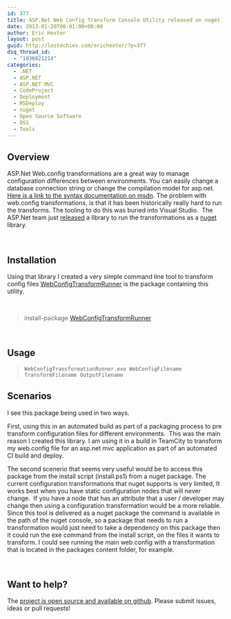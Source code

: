 ```yaml
---
id: 377
title: ASP.Net Web Config Transform Console Utility released on nuget
date: 2013-01-20T00:01:00+00:00
author: Eric Hexter
layout: post
guid: http://lostechies.com/erichexter/?p=377
dsq_thread_id:
  - "1036021214"
categories:
  - .NET
  - ASP.NET
  - ASP.NET MVC
  - CodeProject
  - Deployment
  - MSDeploy
  - nuget
  - Open Source Software
  - OSS
  - Tools
---
```

## Overview

ASP.Net Web.config transformations are a great way to manage configuration differences between environments. You can easily change a database connection string or change the compilation model for asp.net.&nbsp; <a href="http://msdn.microsoft.com/en-us/library/dd465326.aspx" target="_blank">Here is a link to the syntax documentation on msdn</a>. The problem with web.config transformations, is that it has been historically really hard to run the transforms. The tooling to do this was buried into Visual Studio.&nbsp; The ASP.Net team just <a href="http://nuget.org/packages/Microsoft.Web.Xdt" target="_blank">released</a> a library to run the transformations as a <a href="http://nuget.org" target="_blank">nuget</a> library.&nbsp; 

&nbsp;

## Installation

Using that library I created a very simple command line tool to transform config files <a href="http://nuget.org/packages/WebConfigTransformRunner" target="_blank">WebConfigTransformRunner</a> is the package containing this utility.

&nbsp;

> install-package <a href="http://nuget.org/packages/WebConfigTransformRunner" target="_blank">WebConfigTransformRunner</a>

&nbsp;

## Usage

>     WebConfigTransformationRunner.exe WebConfigFilename TransformFilename OutputFilename

## Scenarios

I see this package being used in two ways. 

First, using this in an automated build as part of a packaging process to pre transform configuration files for different environments.&nbsp; This was the main reason I created this library. I am using it in a build in TeamCity to transform my web.config file for an asp.net mvc application as part of an automated CI build and deploy.

The second scenerio that seems very useful would be to access this package from the install script (install.ps1) from a nuget package. The current configuration transformations that nuget supports is very limited, It works best when you have static configuration nodes that will never change.&nbsp; If you have a node that has an attribute that a user / developer may change then using a configuration transformation would be a more reliable.&nbsp; Since this tool is delivered as a nuget package the command is available in the path of the nuget console, so a package that needs to run a transformation would just need to take a dependency on this package then it could run the exe command from the install script, on the files it wants to transform. I could see running the main web.config with a transformation that is located in the packages content folder, for example.&nbsp; 

&nbsp;

## Want to help?

The <a href="https://github.com/erichexter/WebConfigTransformRunner" target="_blank">project is open source and available on github</a>. Please submit issues, ideas or pull requests!